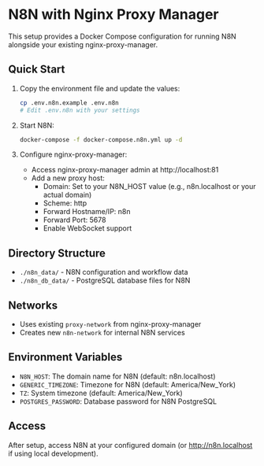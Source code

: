 # N8N with Nginx Proxy Manager

This setup provides a Docker Compose configuration for running N8N alongside your existing nginx-proxy-manager.

## Quick Start

1. Copy the environment file and update the values:
   ```bash
   cp .env.n8n.example .env.n8n
   # Edit .env.n8n with your settings
   ```

2. Start N8N:
   ```bash
   docker-compose -f docker-compose.n8n.yml up -d
   ```

3. Configure nginx-proxy-manager:
   - Access nginx-proxy-manager admin at http://localhost:81
   - Add a new proxy host:
     - Domain: Set to your N8N_HOST value (e.g., n8n.localhost or your actual domain)
     - Scheme: http
     - Forward Hostname/IP: n8n
     - Forward Port: 5678
     - Enable WebSocket support

## Directory Structure

- `./n8n_data/` - N8N configuration and workflow data
- `./n8n_db_data/` - PostgreSQL database files for N8N

## Networks

- Uses existing `proxy-network` from nginx-proxy-manager
- Creates new `n8n-network` for internal N8N services

## Environment Variables

- `N8N_HOST`: The domain name for N8N (default: n8n.localhost)
- `GENERIC_TIMEZONE`: Timezone for N8N (default: America/New_York)
- `TZ`: System timezone (default: America/New_York)
- `POSTGRES_PASSWORD`: Database password for N8N PostgreSQL

## Access

After setup, access N8N at your configured domain (or http://n8n.localhost if using local development).